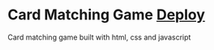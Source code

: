 # Card Matching Game [Deploy](https://javascript-card-matching-game.netlify.app/)

Card matching game built with html, css and javascript
